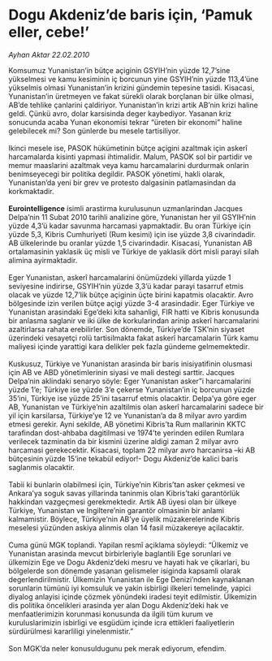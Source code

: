 # Dogu Akdeniz’de baris için, ‘Pamuk eller, cebe!’

*Ayhan Aktar 22.02.2010*

<div class="yazi">Komsumuz Yunanistan’in bütçe açiginin GSYIH’nin yüzde 12,7’sine yükselmesi ve kamu kesiminin iç borcunun yine GSYIH’nin yüzde 113,4’üne yükselmis olmasi Yunanistan’in krizini gündemin tepesine tasidi. Kisacasi, Yunanistan’in üretmeyen ve fakat sürekli olarak borçlanan bir ülke olmasi, AB’de tehlike çanlarini çaldiriyor. Yunanistan’in krizi artik AB’nin krizi haline geldi. Çünkü avro, dolar karsisinda deger kaybediyor. Yasanan kriz sonucunda acaba Yunan ekonomisi tekrar “üreten bir ekonomi” haline gelebilecek mi? Son günlerde bu mesele tartisiliyor. <br/><br/>Ikinci mesele ise, PASOK hükümetinin bütçe açigini azaltmak için askerî harcamalarda kisinti yapmasi ihtimalidir. Malum, PASOK sol bir partidir ve memur maaslarini azaltmak veya kamu harcamalarini durdurmak onlarin benimseyecegi bir politika degildir. PASOK yönetimi, hakli olarak, Yunanistan’da yeni bir grev ve protesto dalgasinin patlamasindan da korkmaktadir.<b> <br/><br/>Eurointelligence</b> isimli arastirma kurulusunun uzmanlarindan Jacques Delpa’nin 11 Subat 2010 tarihli analizine göre, Yunanistan her yil GSYIH’nin yüzde 4,3’ü kadar savunma harcamasi yapmaktadir. Bu oran Türkiye için yüzde 5,3, Kibris Cumhuriyeti (Rum kesimi) için ise yüzde 3,8 civarindadir. AB ülkelerinde bu oranlar yüzde 1,5 civarindadir. Kisacasi, Yunanistan AB ortalamasinin yaklasik üç misli ve Türkiye de yaklasik dört misli parayi silah alimina ayirmaktadir. <br/><br/>Eger Yunanistan, askerî harcamalarini önümüzdeki yillarda yüzde 1 seviyesine indirirse, GSYIH’nin yüzde 3,3’ü kadar parayi tasarruf etmis olacak ve yüzde 12,7’lik bütçe açiginin üçte birini kapatmis olacaktir. Avro bölgesinde izin verilen bütçe açigi yüzde 3-4 arasindadir. Eger Türkiye ve Yunanistan arasindaki Ege’deki kita sahanligi, FIR hatti ve Kibris konusunda bir anlasma saglanir ve iki ülke de korkularindan arinip askerî harcamalarini azaltirlarsa rahata erebilirler. Son dönemde, Türkiye’de TSK’nin siyaset üzerindeki vesayetçi rolü tartisilmakta fakat askerî harcamalarin Türk kamu maliyesi içinde yarattigi kara delikler pek fazla gündeme gelmemektedir. <br/><br/>Kuskusuz, Türkiye ve Yunanistan arasinda bir baris inisiyatifinin olusmasi için AB ve ABD yönetimlerinin siyasi ve mali destegi sarttir. Jacques Delpa’nin aklindaki senaryo söyle: Eger Yunanistan asker”i harcamalarini yüzde 1’e; Türkiye ise yüzde 3’e çekerse Yunanistan’in iç borcunun yüzde 35’ini, Türkiye ise yüzde 25’ini tasarruf etmis olacaktir. Delpa’ya göre eger AB, Yunanistan ve Türkiye’nin azaltilmis olan askerî harcamalarini sadece bir yil için karsilarsa, Türkiye’ye 12 ve Yunanistan’a da 8 milyar avro yardim etmesi gerekir. Ayni sekilde, AB yönetimi Kibris’ta Rum mallarinin KKTC tarafindan dost-ahbaba dagitilmasi ve 1974’te yerinden edilen Rumlara verilecek tazminatin da bir kismini üzerine aldigi zaman 2 milyar avro harcamasi gerekecektir. Kisacasi, toplam 22 milyar avro harcanirsa –ki AB bütçesinin yüzde 15’ine tekabül ediyor!- Dogu Akdeniz’de kalici baris saglanmis olacaktir. <br/><br/>Tabii ki bunlarin olabilmesi için, Türkiye’nin Kibris’tan asker çekmesi ve Ankara’ya soguk savas yillarinda taninmis olan Kibris’taki garantörlük hakkindan vazgeçmesi gerekmektedir. Artik AB üyesi olan bir ülkeye Türkiye, Yunanistan ve Ingiltere’nin garantör olmasinin bir anlami kalmamistir. Böylece, Türkiye’nin AB’ye üyelik müzakerelerinde Kibris meselesi yüzünden askiya alinmis olan 14 fasil müzakereye açilacaktir. <br/><br/>Cuma günü MGK toplandi. Yapilan resmî açiklama söyleydi: “Ülkemiz ve Yunanistan arasinda mevcut birbirleriyle baglantili Ege sorunlari ve ülkemizin Ege ve Dogu Akdeniz’deki mesru ve hayati hak ve çikarlari, bu bölgelerde son dönemde yasanan gelismeler isiginda kapsamli olarak degerlendirilmistir. Ülkemizin Yunanistan ile Ege Denizi’nden kaynaklanan sorunlarin tümünü iyi komsuluk ve yakin isbirligi ilkeleri temelinde, yapici diyalog anlayisi içinde çözmek yönündeki iradesi teyit edilmistir. Ülkemizin dis politika öncelikleri arasinda yer alan Dogu Akdeniz’deki hak ve menfaatlerimizin korunmasi konusunda da ilgili tüm kurum ve kuruluslarimizin isbirligi ve esgüdüm içinde icra ettikleri faaliyetlerin sürdürülmesi kararliligi yinelenmistir.” <br/><br/>Son MGK’da neler konusuldugunu pek merak ediyorum, efendim.
              </div>
